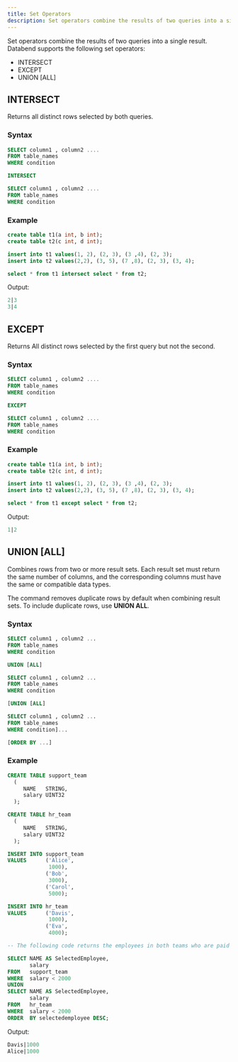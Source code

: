 ```yaml
---
title: Set Operators
description: Set operators combine the results of two queries into a single result. ---
---
```


Set operators combine the results of two queries into a single result. Databend supports the following set operators:

* INTERSECT
* EXCEPT
* UNION [ALL]

## INTERSECT

Returns all distinct rows selected by both queries.

### Syntax

```sql
SELECT column1 , column2 ....
FROM table_names
WHERE condition

INTERSECT

SELECT column1 , column2 ....
FROM table_names
WHERE condition
```

### Example

```sql
create table t1(a int, b int);
create table t2(c int, d int);

insert into t1 values(1, 2), (2, 3), (3 ,4), (2, 3);
insert into t2 values(2,2), (3, 5), (7 ,8), (2, 3), (3, 4);

select * from t1 intersect select * from t2;
```

Output:

```sql
2|3
3|4
```

## EXCEPT

Returns All distinct rows selected by the first query but not the second.

### Syntax

```sql
SELECT column1 , column2 ....
FROM table_names
WHERE condition

EXCEPT

SELECT column1 , column2 ....
FROM table_names
WHERE condition
```

### Example

```sql
create table t1(a int, b int);
create table t2(c int, d int);

insert into t1 values(1, 2), (2, 3), (3 ,4), (2, 3);
insert into t2 values(2,2), (3, 5), (7 ,8), (2, 3), (3, 4);

select * from t1 except select * from t2;
```

Output:

```sql
1|2
```

## UNION [ALL]

Combines rows from two or more result sets. Each result set must return the same number of columns, and the corresponding columns must have the same or compatible data types.

The command removes duplicate rows by default when combining result sets. To include duplicate rows, use **UNION ALL**.

### Syntax

```sql
SELECT column1 , column2 ...
FROM table_names
WHERE condition

UNION [ALL]

SELECT column1 , column2 ...
FROM table_names
WHERE condition

[UNION [ALL]

SELECT column1 , column2 ...
FROM table_names
WHERE condition]...

[ORDER BY ...]
```

### Example

```sql
CREATE TABLE support_team 
  ( 
     NAME   STRING, 
     salary UINT32 
  ); 

CREATE TABLE hr_team 
  ( 
     NAME   STRING, 
     salary UINT32 
  ); 

INSERT INTO support_team 
VALUES      ('Alice', 
             1000), 
            ('Bob', 
             3000), 
            ('Carol', 
             5000); 

INSERT INTO hr_team 
VALUES      ('Davis', 
             1000), 
            ('Eva', 
             4000); 

-- The following code returns the employees in both teams who are paid less than 2,000 dollars:

SELECT NAME AS SelectedEmployee, 
       salary 
FROM   support_team 
WHERE  salary < 2000 
UNION 
SELECT NAME AS SelectedEmployee, 
       salary 
FROM   hr_team 
WHERE  salary < 2000 
ORDER  BY selectedemployee DESC; 
```

Output:

```sql
Davis|1000
Alice|1000
```